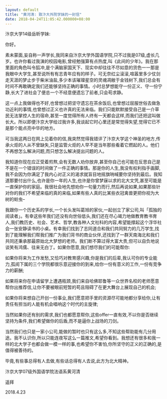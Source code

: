 ```yaml
---
layout: default
title: "黄河清: 致汴大外院学妹的一封信"
date: 2018-04-24T11:05:42.000000+08:00
---
```


汴京大学14级岳昕学妹:

你好。

素未蒙面,妄自称一声学长,我同来自汴京大学外国语学院,只不过我是07级,虚长几岁。也许你看过我演的校园电影,曾经勉强算有点热度,叫《此间的少年》。我在那里面的角色叫令狐冲,是个满脑家国天下、现实中却往往不尽如意的货色一一那是我眼中大学生,甚至说所有有志青年应有的样子。可无奈红尘滚滚,喧嚣里多少仗剑走天涯的梦止步于柴米油盐,多少本该璀璨星空的灵魂凋敝于金钱树下,我们总会有时间不再敢确定我们还能够坚持正确的事情。小时总梦想能守一份正义、守一份宁静,长大了进社会了便总一个不经意便遗忘了前者,只会苟求静。

这一点上我做得也不好,也曾想过把坚守遗忘在茶余饭后,也曾想过屈服世俗去做急功近利的事情,也曾想过正义也许真的无法来临。我们只能默默接受自己是一介草民无法掌控人生的宿命,甚至一度觉得所有人终有一天都会这样,而我们还把这叫做长大。所以即便汴京大学给过我许多,我谈起它时心里还是常觉得失望,觉得它已不是那个能点亮中华的地方。

可当我这两日在网上见着你的信,我突然觉得我错评了汴京大学这个神圣的地方,传承火炬的人从不曾缺失,只是监管火炬的人早不是当年那些看着它燃起的人。他们不再想怎么解决问题,而只想怎么解决提出问题的人。

我知道你现在应正受着煎熬,会有无数人劝你放弃,甚至你自己也可能在反思自己是不是在一个错误的时间做了一件正确的事情。那是你的人生,我没有权利指手画脚,我不会因为你满足了我内心对正义的渴求就盲目地摇旗呐喊要你坚持到最后。我知道那要付出什么,也许是你一年的人生,也许是你曾梦寐以求的北大文凭,甚至可能是一直保护你的家庭。我很社会地先想劝你一句量力而行,然后再说如果,如果那些针对你的我们不希望来临的真的来临,如果有些人真的比某些衣冠禽兽更把你视为大树的蛀虫–

我跟你一个历史系的学长,一个长头发叫葛旭的家伙,一起创立了家公司,叫「孤独的阅读者」。有幸这些年我们还没有向世俗低头,我们还在尽心竭力地做教育教书育人,我们教历史、社会、艺术、哲学,教各种人文社科的内容,希望能撑起这个浮华社会一张安静读书的小桌。有幸我们找到了志同道合和我们共同努力的几万学生,找到了能理解我们帮我们推广为我们背书的商业伙伴,还找到了一群天南海北和我们共同还秉承那最原始北大梦想的老师。我们断不算过得大富大贵,但可以自负地说谈笑有鸿儒、往来无白丁。如果你愿意,我们想尽我们的可能帮你:

如果你将来为工作发愁,又恰巧对教育感兴趣,你是我们的后辈,我认可你的专业能力,孤阅下属的三个学院都很乐意迎接你的到来,给你一份有意义的工作,一份有竞争力的薪酬;

如果将来你在申请留学上遭遇瓶颈,我们来自哈佛耶鲁等一众世界名校的老师愿意帮你出推荐信,让你不要被眼前短暂的苟且阻碍了在更大舞台上展现自己的机会;

如果你将来想自己开创一份事业,我们愿意把手里的资源尽可能地都分享给你,让有责任有担当的人能有机会唱响这个时代的主旋律;

当然如果你还有别的需求,我们也都愿意帮你,这些offer一直有效,不以你是否继续坚持为条件,我们希望做你的后盾,而不是逼你上战场的刀剑。

当然我们也只是一家小公司,能做的暂时也只有这么多,不知这些帮助能有几分用途。我不认识你,所以只能连夜写这么一篇推文,希望你看到。我想还有很多和我一样的北大学子也都会做一模一样的事,也希望你不害怕,你所坚守的正义的正确的,是值得被善待的。

毕竟,有些事总得有人去做,有些话总得有人去说,此方为北大精神。

汴京大学07级外国语学院法语系黄河清

遥拜

2018.4.23

